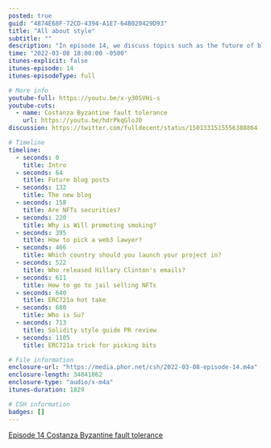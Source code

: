 ```yaml
---
posted: true
guid: "4874E68F-72CD-4394-A1E7-64B020429D93"
title: "All about style"
subtitle: ""
description: "In episode 14, we discuss topics such as the future of blog posts, the new blog, NFTs as securities, Will promoting smoking, picking a web3 lawyer, launching a project in a specific country, and more."
time: "2022-03-08 18:00:00 -0500"
itunes-explicit: false
itunes-episode: 14
itunes-episodeType: full

# More info
youtube-full: https://youtu.be/x-y30SVHi-s
youtube-cuts:
  - name: Costanza Byzantine fault tolerance
    url: https://youtu.be/hdrPkqGloJ0
discussion: https://twitter.com/fulldecent/status/1501331515556388864

# Timeline
timeline:
  - seconds: 0
    title: Intro
  - seconds: 64
    title: Future blog posts
  - seconds: 132
    title: The new blog
  - seconds: 158
    title: Are NFTs securities?
  - seconds: 220
    title: Why is Will promoting smoking?
  - seconds: 395
    title: How to pick a web3 lawyer?
  - seconds: 466
    title: Which country should you launch your project in?
  - seconds: 522
    title: Who released Hillary Clinton's emails?
  - seconds: 611
    title: How to go to jail selling NFTs
  - seconds: 640
    title: ERC721a hot take
  - seconds: 680
    title: Who is Su?
  - seconds: 713
    title: Solidity style guide PR review
  - seconds: 1105
    title: ERC721a trick for picking bits

# File information
enclosure-url: "https://media.phor.net/csh/2022-03-08-episode-14.m4a"
enclosure-length: 34841862
enclosure-type: "audio/x-m4a"
itunes-duration: 1829

# CSH information
badges: []
---
```

<!--end of quick notes-->

[Episode 14 Costanza Byzantine fault tolerance](https://youtu.be/hdrPkqGloJ0)